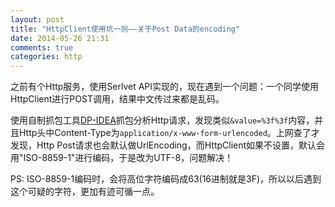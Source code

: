 ```yaml
---
layout: post
title: "HttpClient使用坑一则——关于Post Data的encoding"
date: 2014-05-26 21:31
comments: true
categories: http
---
```

之前有个Http服务，使用Serlvet API实现的，现在遇到一个问题：一个同学使用HttpClient进行POST调用，结果中文传过来都是乱码。

<!--more-->

使用自制抓包工具[DP-IDEA](https://github.com/code4craft/dp-idea)抓包分析Http请求，发现类似`&value=%3f%3f`内容，并且Http头中Content-Type为`application/x-www-form-urlencoded`。上网查了才发现，Http Post请求也会默认做UrlEncoding，而HttpClient如果不设置，默认会用"ISO-8859-1"进行编码，于是改为UTF-8，问题解决！

PS: ISO-8859-1编码时，会将高位字符编码成63(16进制就是3F)，所以以后遇到这个可疑的字符，更加有迹可循一点。
